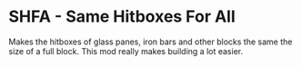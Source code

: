 # SHFA - Same Hitboxes For All #

Makes the hitboxes of glass panes, iron bars and other blocks the same the size of a full block.
This mod really makes building a lot easier.